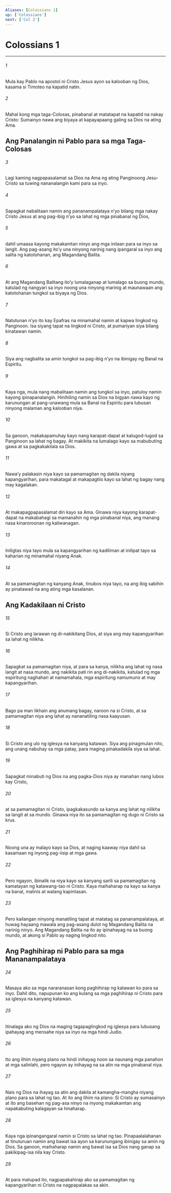 ```yaml
---
Aliases: [Colossians 1]
up: ['Colossians']
next: ['Col 2']
---
```

# Colossians 1

***






















###### 1 










Mula kay Pablo na apostol ni Cristo Jesus ayon sa kalooban ng Dios, kasama si Timoteo na kapatid natin. 





















###### 2 










Mahal kong mga taga-Colosas, pinabanal at matatapat na kapatid na nakay Cristo: Sumainyo nawa ang biyaya at kapayapaang galing sa Dios na ating Ama.

## Ang Panalangin ni Pablo para sa mga Taga-Colosas 





















###### 3 










Lagi kaming nagpapasalamat sa Dios na Ama ng ating Panginoong Jesu-Cristo sa tuwing nananalangin kami para sa inyo. 





















###### 4 










Sapagkat nabalitaan namin ang pananampalataya nʼyo bilang mga nakay Cristo Jesus at ang pag-ibig nʼyo sa lahat ng mga pinabanal ng Dios, 





















###### 5 










dahil umaasa kayong makakamtan ninyo ang mga inilaan para sa inyo sa langit. Ang pag-asang itoʼy una ninyong narinig nang ipangaral sa inyo ang salita ng katotohanan, ang Magandang Balita. 





















###### 6 










At ang Magandang Balitang itoʼy lumalaganap at lumalago sa buong mundo, katulad ng nangyari sa inyo noong una ninyong marinig at maunawaan ang katotohanan tungkol sa biyaya ng Dios. 





















###### 7 










Natutunan nʼyo ito kay Epafras na minamahal namin at kapwa lingkod ng Panginoon. Isa siyang tapat na lingkod ni Cristo, at pumariyan siya bilang kinatawan namin. 





















###### 8 










Siya ang nagbalita sa amin tungkol sa pag-ibig nʼyo na ibinigay ng Banal na Espiritu. 





















###### 9 










Kaya nga, mula nang mabalitaan namin ang tungkol sa inyo, patuloy namin kayong ipinapanalangin. Hinihiling namin sa Dios na bigyan nawa kayo ng karunungan at pang-unawang mula sa Banal na Espiritu para lubusan ninyong malaman ang kalooban niya. 





















###### 10 










Sa ganoon, makakapamuhay kayo nang karapat-dapat at kalugod-lugod sa Panginoon sa lahat ng bagay. At makikita na lumalago kayo sa mabubuting gawa at sa pagkakakilala sa Dios. 





















###### 11 










Nawaʼy palakasin niya kayo sa pamamagitan ng dakila niyang kapangyarihan, para makatagal at makapagtiis kayo sa lahat ng bagay nang may kagalakan. 





















###### 12 










At makapagpapasalamat din kayo sa Ama. Ginawa niya kayong karapat-dapat na makabahagi sa mamanahin ng mga pinabanal niya, ang manang nasa kinaroroonan ng kaliwanagan. 





















###### 13 










Iniligtas niya tayo mula sa kapangyarihan ng kadiliman at inilipat tayo sa kaharian ng minamahal niyang Anak. 





















###### 14 










At sa pamamagitan ng kanyang Anak, tinubos niya tayo, na ang ibig sabihin ay pinatawad na ang ating mga kasalanan.

## Ang Kadakilaan ni Cristo 





















###### 15 










Si Cristo ang larawan ng di-nakikitang Dios, at siya ang may kapangyarihan sa lahat ng nilikha. 





















###### 16 










Sapagkat sa pamamagitan niya, at para sa kanya, nilikha ang lahat ng nasa langit at nasa mundo, ang nakikita pati rin ang di-nakikita, katulad ng mga espiritung naghahari at namamahala, mga espiritung namumuno at may kapangyarihan. 





















###### 17 










Bago pa man likhain ang anumang bagay, naroon na si Cristo, at sa pamamagitan niya ang lahat ay nananatiling nasa kaayusan. 





















###### 18 










Si Cristo ang ulo ng iglesya na kanyang katawan. Siya ang pinagmulan nito, ang unang nabuhay sa mga patay, para maging pinakadakila siya sa lahat. 





















###### 19 










Sapagkat minabuti ng Dios na ang pagka-Dios niya ay manahan nang lubos kay Cristo, 





















###### 20 










at sa pamamagitan ni Cristo, ipagkakasundo sa kanya ang lahat ng nilikha sa langit at sa mundo. Ginawa niya ito sa pamamagitan ng dugo ni Cristo sa krus. 





















###### 21 










Noong una ay malayo kayo sa Dios, at naging kaaway niya dahil sa kasamaan ng inyong pag-iisip at mga gawa. 





















###### 22 










Pero ngayon, ibinalik na niya kayo sa kanyang sarili sa pamamagitan ng kamatayan ng katawang-tao ni Cristo. Kaya maihaharap na kayo sa kanya na banal, malinis at walang kapintasan. 





















###### 23 










Pero kailangan ninyong manatiling tapat at matatag sa pananampalataya, at huwag hayaang mawala ang pag-asang dulot ng Magandang Balita na narinig ninyo. Ang Magandang Balita na ito ay ipinahayag na sa buong mundo, at akong si Pablo ay naging lingkod nito.

## Ang Paghihirap ni Pablo para sa mga Mananampalataya 





















###### 24 










Masaya ako sa mga nararanasan kong paghihirap ng katawan ko para sa inyo. Dahil dito, napupunan ko ang kulang sa mga paghihirap ni Cristo para sa iglesya na kanyang katawan. 





















###### 25 










Itinalaga ako ng Dios na maging tagapaglingkod ng iglesya para lubusang ipahayag ang mensahe niya sa inyo na mga hindi Judio. 





















###### 26 










Ito ang lihim niyang plano na hindi inihayag noon sa naunang mga panahon at mga salinlahi, pero ngayon ay inihayag na sa atin na mga pinabanal niya. 





















###### 27 










Nais ng Dios na ihayag sa atin ang dakila at kamangha-mangha niyang plano para sa lahat ng tao. At ito ang lihim na plano: Si Cristo ay sumasainyo at ito ang basehan ng pag-asa ninyo na inyong makakamtan ang napakabuting kalagayan sa hinaharap. 





















###### 28 










Kaya nga ipinangangaral namin si Cristo sa lahat ng tao. Pinapaalalahanan at tinuturuan namin ang bawat isa ayon sa karunungang ibinigay sa amin ng Dios. Sa ganoon, maihaharap namin ang bawat isa sa Dios nang ganap sa pakikipag-isa nila kay Cristo. 





















###### 29 










At para matupad ito, nagpapakahirap ako sa pamamagitan ng kapangyarihan ni Cristo na nagpapalakas sa akin.
